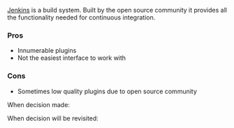[Jenkins](https://jenkins.io/) is a build system. Built by the open source community it provides all the functionality needed for continuous integration.

### Pros
* Innumerable plugins
* Not the easiest interface to work with

### Cons
* Sometimes low quality plugins due to open source community

When decision made:

When decision will be revisited: